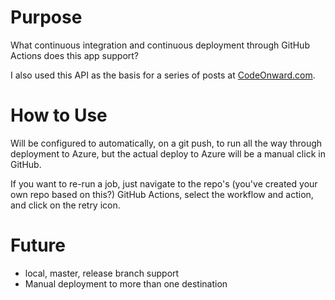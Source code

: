 # Purpose

What continuous integration and continuous deployment through GitHub Actions does this app support?

I also used this API as the basis for a series of posts at [CodeOnward.com](https://codeonward.com/category/net/lab-demo/).

# How to Use

Will be configured to automatically, on a git push, to run all the way through deployment to Azure, but
the actual deploy to Azure will be a manual click in GitHub.

If you want to re-run a job, just navigate to the repo's (you've created your own repo based on this?) GitHub Actions, select the workflow and action, and click on the retry icon.

# Future

- local, master, release branch support
- Manual deployment to more than one destination
